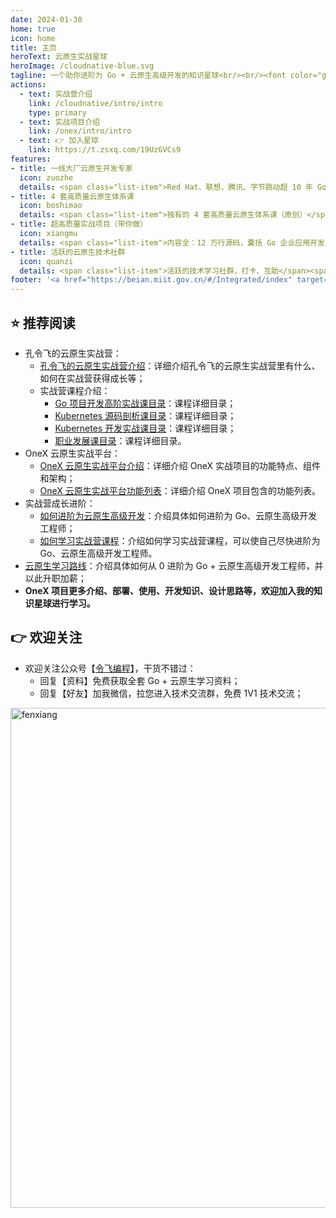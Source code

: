 ```yaml
---
date: 2024-01-30
home: true
icon: home
title: 主页
heroText: 云原生实战星球
heroImage: /cloudnative-blue.svg
tagline: 一个助你进阶为 Go + 云原生高级开发的知识星球<br/><br/><font color="gray" size="4.5" face="KaiTi">行业精品课，加入不后悔！</font>
actions:
  - text: 实战营介绍
    link: /cloudnative/intro/intro
    type: primary
  - text: 实战项目介绍
    link: /onex/intro/intro
  - text: 👉 加入星球
    link: https://t.zsxq.com/19UzGVCs9
features:
- title: 一线大厂云原生开发专家
  icon: zuozhe
  details: <span class="list-item">Red Hat、联想、腾讯、字节跳动超 10 年 Go + 云原生开发经验</span><span class="list-item">多个国内外知名产品设计和开发经验</span><span class="list-item">2 本书，4 套网课的技术课程写作经验</span><span class="list-item">中国移动通信联合会专家级讲师</span><span class="list-item">2023 年机械工业出版社新锐作者</span><span class="list-item">一个为写课敢于放弃头发的人</span>
- title: 4 套高质量云原生体系课
  icon: boshimao
  details: <span class="list-item">独有的 4 套高质量云原生体系课（原创）</span><span class="list-item">350 节充足课程量</span><span class="list-item">Go 项目开发高阶实战课</span><span class="list-item">Kubernetes 源码剖析课（基于 v1.29.3）</span><span class="list-item">内容全面的 Kubernetes 开发实战课</span><span class="list-item">大量实战案例和源码</span></span><span class="list-item">每日一题（算法、Go、云原生面试题等）</span><span class="list-item">职业发展辅导 + 面试辅导</span><span class="list-item">不定期的直播分享</span><span class="list-item">体系课持续不断更新、优化</span><span class="list-item">星球内海量学习资料分享</span>
- title: 超高质量实战项目（带你做）
  icon: xiangmu
  details: <span class="list-item">内容全：12 万行源码，囊括 Go 企业应用开发中绝大部分功能点的企业级 Go 项目</span><span class="list-item">质量高：项目代码规范、质量高、功能全、易扩展</span><span class="list-item">开发模式全：命令式+声明式编程范式等</span><span class="list-item">架构先进：简洁架构、Kubernetes 架构</span><span class="list-item">持续更新：项目功能、架构等持续更新</span>
- title: 活跃的云原生技术社群
  icon: quanzi
  details: <span class="list-item">活跃的技术学习社群，打卡、互助</span><span class="list-item">持续不断的、高质量云原生技术分享，及时解答学习过程中的疑问</span>
footer: '<a href="https://beian.miit.gov.cn/#/Integrated/index" target="_blank">备案号: 粤ICP备2024181276号</a >'
---
```


## :star: 推荐阅读 

- 孔令飞的云原生实战营：
  - [孔令飞的云原生实战营介绍](/cloudnative/intro/intro.md)：详细介绍孔令飞的云原生实战营里有什么、如何在实战营获得成长等；
  - 实战营课程介绍：
    - [Go 项目开发高阶实战课目录](/cloudnative/catalog/go.md)：课程详细目录；
    - [Kubernetes 源码剖析课目录](/cloudnative/catalog/kubernetes.md)：课程详细目录；
    - [Kubernetes 开发实战课目录](/cloudnative/catalog/k8s-devel.md)：课程详细目录；
    - [职业发展课目录](/cloudnative/catalog/career.md)：课程详细目录。
- OneX 云原生实战平台：
  - [OneX 云原生实战平台介绍](/onex/intro/intro.md)：详细介绍 OneX 实战项目的功能特点、组件和架构；
  - [OneX 云原生实战平台功能列表](/onex/intro/feature.md)：详细介绍 OneX 项目包含的功能列表。
- 实战营成长进阶：
  - [如何进阶为云原生高级开发](/cloudnative/advanced/advanced.md)：介绍具体如何进阶为 Go、云原生高级开发工程师；
  - [如何学习实战营课程](/cloudnative/advanced/how.md)：介绍如何学习实战营课程，可以使自己尽快进阶为 Go、云原生高级开发工程师。
- [云原生学习路线](/learn/roadmap.md)：介绍具体如何从 0 进阶为 Go + 云原生高级开发工程师，并以此升职加薪；
- **OneX 项目更多介绍、部署、使用、开发知识、设计思路等，欢迎加入我的知识星球进行学习。**

## :point_right: 欢迎关注

- 欢迎关注公众号【[令飞编程](https://mp.weixin.qq.com/s/KEnHofWkxBSO2d_25tf8RA)】，干货不错过：
  - 回复【资料】免费获取全套 Go + 云原生学习资料；
  - 回复【好友】加我微信，拉您进入技术交流群，免费 1V1 技术交流；

<img src="/images/contact/令飞编程.png" alt="fenxiang" style="display: block;width:800px;height:auto;margin-left: 0;margin-right:auto;">

